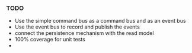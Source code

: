 ### TODO

- Use the simple command bus as a command bus and as an event bus
- Use the event bus to record and publish the events
- connect the persistence mechanism with the read model
- 100% coverage for unit tests
- 